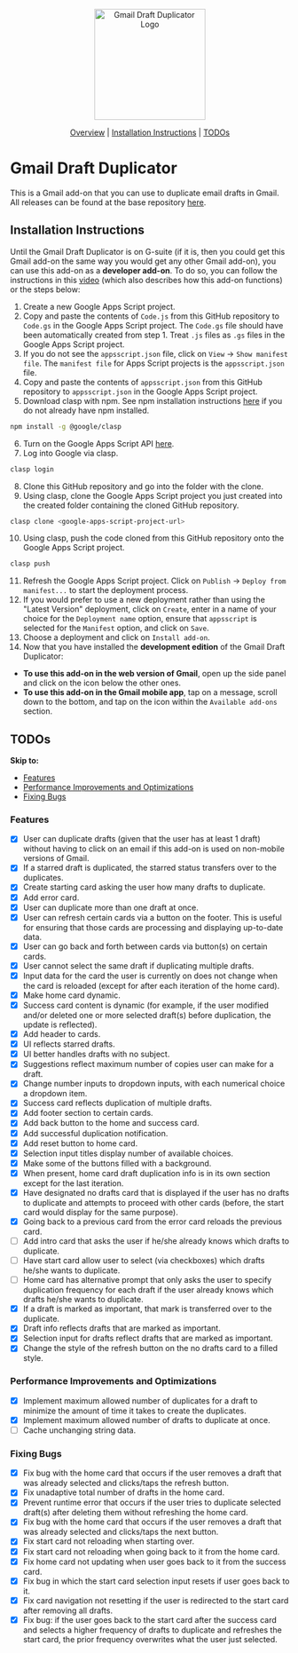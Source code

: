 <p align="center">
  <img src="https://raw.githubusercontent.com/jnbli/Gmail-Draft-Duplicator/master/Logo.png" alt="Gmail Draft Duplicator Logo" width="200" height="200">
</p>

<div align="center">
  <a href="#gmail-draft-duplicator">Overview</a>
  |
  <a href="#installation-instructions">Installation Instructions</a>
  |
  <a href="#todos">TODOs</a>
</div>

# Gmail Draft Duplicator
This is a Gmail add-on that you can use to duplicate email drafts in Gmail. All releases can be found at the base repository [here](https://github.com/jnbli/Gmail-Draft-Duplicator/releases).

## Installation Instructions
Until the Gmail Draft Duplicator is on G-suite (if it is, then you could get this Gmail add-on the same way you would get any other Gmail add-on), you can use this add-on as a **developer add-on**. To do so, you can follow the instructions in this [video](https://www.youtube.com/watch?v=o3JVWLKUrYs) (which also describes how this add-on functions) or the steps below:

1. Create a new Google Apps Script project.
2. Copy and paste the contents of `Code.js` from this GitHub repository to `Code.gs` in the Google Apps Script project. The `Code.gs` file should have been automatically created from step 1. Treat `.js` files as `.gs` files in the Google Apps Script project.
3. If you do not see the `appsscript.json` file, click on `View` &rarr; `Show manifest file`. The `manifest file` for Apps Script projects is the `appsscript.json` file.
4. Copy and paste the contents of `appsscript.json` from this GitHub repository to `appsscript.json` in the Google Apps Script project. 
5. Download clasp with npm. See npm installation instructions [here](https://www.npmjs.com/get-npm) if you do not already have npm installed.
```sh
npm install -g @google/clasp
```
6. Turn on the Google Apps Script API [here](https://script.google.com/home/usersettings).
7. Log into Google via clasp.
```sh
clasp login
```
8. Clone this GitHub repository and go into the folder with the clone.
9. Using clasp, clone the Google Apps Script project you just created into the created folder containing the cloned GitHub repository. 
```sh
clasp clone <google-apps-script-project-url>
```
10. Using clasp, push the code cloned from this GitHub repository onto the Google Apps Script project. 
```sh
clasp push
```
11. Refresh the Google Apps Script project. Click on `Publish` &rarr; `Deploy from manifest...` to start the deployment process. 
12. If you would prefer to use a new deployment rather than using the "Latest Version" deployment, click on `Create`, enter in a name of your choice for the `Deployment name` option, ensure that `appsscript` is selected for the `Manifest` option, and click on `Save`. 
13. Choose a deployment and click on `Install add-on`. 
14. Now that you have installed the **development edition** of the Gmail Draft Duplicator:
* **To use this add-on in the web version of Gmail**, open up the side panel and click on the icon below the other ones. 
* **To use this add-on in the Gmail mobile app**, tap on a message, scroll down to the bottom, and tap on the icon within the `Available add-ons` section.

## TODOs

**Skip to:**
* [Features](#features)
* [Performance Improvements and Optimizations](#performance-improvements-and-optimizations)
* [Fixing Bugs](#fixing-bugs)

### Features
- [x] User can duplicate drafts (given that the user has at least 1 draft) without having to click on an email if this add-on is used on non-mobile versions of Gmail.
- [x] If a starred draft is duplicated, the starred status transfers over to the duplicates.
- [X] Create starting card asking the user how many drafts to duplicate.
- [X] Add error card.
- [X] User can duplicate more than one draft at once.
- [X] User can refresh certain cards via a button on the footer. This is useful for ensuring that those cards are processing and displaying up-to-date data.
- [X] User can go back and forth between cards via button(s) on certain cards.
- [X] User cannot select the same draft if duplicating multiple drafts.
- [X] Input data for the card the user is currently on does not change when the card is reloaded (except for after each iteration of the home card).
- [X] Make home card dynamic.
- [X] Success card content is dynamic (for example, if the user modified and/or deleted one or more selected draft(s) before duplication, the update is reflected).
- [X] Add header to cards.
- [X] UI reflects starred drafts.
- [X] UI better handles drafts with no subject.
- [X] Suggestions reflect maximum number of copies user can make for a draft.
- [X] Change number inputs to dropdown inputs, with each numerical choice a dropdown item.
- [X] Success card reflects duplication of multiple drafts.
- [X] Add footer section to certain cards.
- [X] Add back button to the home and success card.
- [X] Add successful duplication notification.
- [X] Add reset button to home card. 
- [X] Selection input titles display number of available choices.
- [X] Make some of the buttons filled with a background.
- [X] When present, home card draft duplication info is in its own section except for the last iteration.
- [X] Have designated no drafts card that is displayed if the user has no drafts to duplicate and attempts to proceed with other cards (before, the start card would display for the same purpose).
- [X] Going back to a previous card from the error card reloads the previous card.
- [ ] Add intro card that asks the user if he/she already knows which drafts to duplicate.
- [ ] Have start card allow user to select (via checkboxes) which drafts he/she wants to duplicate.
- [ ] Home card has alternative prompt that only asks the user to specify duplication frequency for each draft if the user already knows which drafts he/she wants to duplicate.
- [X] If a draft is marked as important, that mark is transferred over to the duplicate.
- [X] Draft info reflects drafts that are marked as important. 
- [X] Selection input for drafts reflect drafts that are marked as important.
- [X] Change the style of the refresh button on the no drafts card to a filled style.

### Performance Improvements and Optimizations
- [x] Implement maximum allowed number of duplicates for a draft to minimize the amount of time it takes to create the duplicates.
- [X] Implement maximum allowed number of drafts to duplicate at once.
- [ ] Cache unchanging string data.

### Fixing Bugs
- [X] Fix bug with the home card that occurs if the user removes a draft that was already selected and clicks/taps the refresh button.
- [X] Fix unadaptive total number of drafts in the home card.
- [X] Prevent runtime error that occurs if the user tries to duplicate selected draft(s) after deleting them without refreshing the home card.
- [X] Fix bug with the home card that occurs if the user removes a draft that was already selected and clicks/taps the next button.
- [X] Fix start card not reloading when starting over.
- [X] Fix start card not reloading when going back to it from the home card.
- [X] Fix home card not updating when user goes back to it from the success card.
- [X] Fix bug in which the start card selection input resets if user goes back to it.
- [X] Fix card navigation not resetting if the user is redirected to the start card after removing all drafts. 
- [X] Fix bug: if the user goes back to the start card after the success card and selects a higher frequency of drafts to duplicate and refreshes the start card, the prior frequency overwrites what the user just selected.